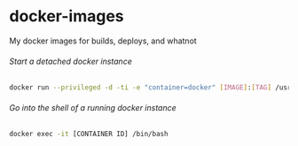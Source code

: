 # docker-images
My docker images for builds, deploys, and whatnot

###### Start a detached docker instance
```bash
docker run --privileged -d -ti -e "container=docker" [IMAGE]:[TAG] /usr/sbin/init
```

###### Go into the shell of a running docker instance
```bash
docker exec -it [CONTAINER ID] /bin/bash
```
